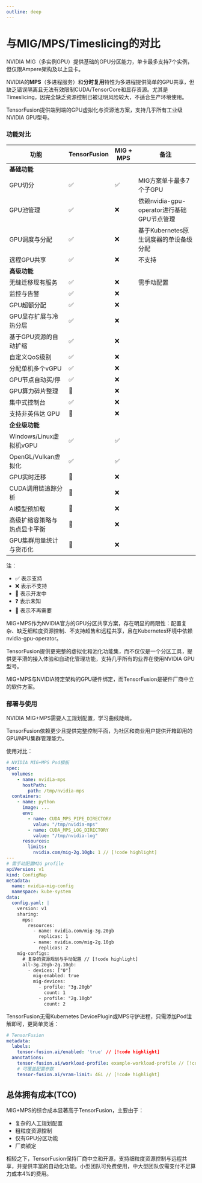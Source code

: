 ```yaml
---
outline: deep
---
```


# 与MIG/MPS/Timeslicing的对比

NVIDIA MIG（多实例GPU）提供基础的GPU分区能力，单卡最多支持7个实例，但仅限Ampere架构及以上显卡。

NVIDIA的**MPS**（多进程服务）和**分时复用**特性为多进程提供简单的GPU共享，但缺乏错误隔离且无法有效限制CUDA/TensorCore和显存资源。尤其是Timeslicing，因完全缺乏资源控制已被证明风险较大，不适合生产环境使用。

TensorFusion提供端到端的GPU虚拟化与资源池方案，支持几乎所有工业级NVIDIA GPU型号。

### 功能对比

| 功能 | TensorFusion | MIG + MPS | 备注 |
| --- | --- | --- | --- |
| **基础功能** |  |  |  |
| GPU切分 | ✅ | ✅ | MIG方案单卡最多7个子GPU |
| GPU池管理 | ✅ | ❌ | 依赖nvidia-gpu-operator进行基础GPU节点管理 |
| GPU调度与分配 | ✅ | ❌ | 基于Kubernetes原生调度器的单设备级分配 |
| 远程GPU共享 | ✅ | ❌ | 不支持 |
| **高级功能** |  |  |  |
| 无缝迁移现有服务 | ✅ | ❌ | 需手动配置 |
| 监控与告警 | ✅ | ❌ |  |
| GPU超额分配 | ✅ | ❌ |  |
| GPU显存扩展与冷热分层 | ✅ | ❌ |  |
| 基于GPU资源的自动扩缩 | ✅ | ❌ |  |
| 自定义QoS级别 | ✅ | ❌ |  |
| 分配单机多个vGPU | ✅ | ❌ |  |
| GPU节点自动买/停 | ✅ | ❌ |  |
| GPU算力碎片整理 | 🚧 | ❌ |  |
| 集中式控制台 | ✅ | ❌ |  |
| 支持非英伟达 GPU | 🚧 | ❌ |  |
| **企业级功能** |  |  |  |
| Windows/Linux虚拟机vGPU | ✅ | ✅ |
| OpenGL/Vulkan虚拟化 | ✅ | ✅ |
| GPU实时迁移 | 🚧 | ❌ |  |
| CUDA调用链追踪分析 | 🚧 | ❌ |  |
| AI模型预加载 | 🚧 | ❌ |  |
| 高级扩缩容策略与热点显卡平衡 | 🚧 | ❌ |  |
| GPU集群用量统计与货币化 | 🚧 | ❌ |  |

注：
- ✅ 表示支持
- ❌ 表示不支持
- 🚧 表示开发中
- ❓ 表示未知
- 👋 表示不再需要

MIG+MPS作为NVIDIA官方的GPU分区共享方案，存在明显的局限性：配置复杂、缺乏细粒度资源控制、不支持超售和远程共享，且在Kubernetes环境中依赖nvidia-gpu-operator。

TensorFusion提供更完整的虚拟化和池化功能集，而不仅仅是一个分区工具，提供更平滑的接入体验和自动化管理功能，支持几乎所有的业界在使用NVIDIA GPU型号。

MIG+MPS与NVIDIA特定架构的GPU硬件绑定，而TensorFusion是硬件厂商中立的软件方案。

### 部署与使用

NVIDIA MIG+MPS需要人工规划配置，学习曲线陡峭。

TensorFusion依赖更少且提供完整控制平面，为社区和商业用户提供开箱即用的GPU/NPU集群管理能力。

使用对比：

```yaml
# NVIDIA MIG+MPS Pod模板
spec:
  volumes:
    - name: nvidia-mps
      hostPath:
        path: /tmp/nvidia-mps
  containers:
    - name: python
      image: ...
      env:
        - name: CUDA_MPS_PIPE_DIRECTORY
          value: "/tmp/nvidia-mps"
        - name: CUDA_MPS_LOG_DIRECTORY
          value: "/tmp/nvidia-log"
      resources:
        limits:
          nvidia.com/mig-2g.10gb: 1 // [!code highlight]
---
# 需手动配置MIG profile
apiVersion: v1
kind: ConfigMap
metadata:
  name: nvidia-mig-config
  namespace: kube-system
data:
  config.yaml: |
    version: v1
    sharing:
      mps:
        resources:
          - name: nvidia.com/mig-3g.20gb
            replicas: 1
          - name: nvidia.com/mig-2g.10gb
            replicas: 2
    mig-configs:
      # 复杂的资源规划与手动配置 // [!code highlight]
      all-3g.20gb-2g.10gb:
        - devices: ["0"]
          mig-enabled: true
          mig-devices:
            - profile: "3g.20gb"
              count: 1
            - profile: "2g.10gb"
              count: 2
```

TensorFusion无需Kubernetes DevicePlugin或MPS守护进程，只需添加Pod注解即可，更简单灵活：

```yaml
# TensorFusion
metadata:
  labels:
    tensor-fusion.ai/enabled: 'true' // [!code highlight]
  annotations:
    tensor-fusion.ai/workload-profile: example-workload-profile // [!code highlight]
    # 可覆盖配置参数
    tensor-fusion.ai/vram-limit: 4Gi // [!code highlight]
```

## 总体拥有成本(TCO)

MIG+MPS的综合成本显著高于TensorFusion，主要由于：
- 复杂的人工规划配置
- 粗粒度资源控制
- 仅有GPU分区功能
- 厂商锁定

相较之下，TensorFusion保持厂商中立和开源，支持细粒度资源控制与远程共享，并提供丰富的自动化功能。小型团队可免费使用，中大型团队仅需支付不足算力成本4%的费用。

<!-- ### 性能对比 -->
<!-- 基准测试 -->